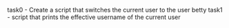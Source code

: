 task0 - Create a script that switches the current user to the user betty
task1 - script that prints the effective username of the current user
